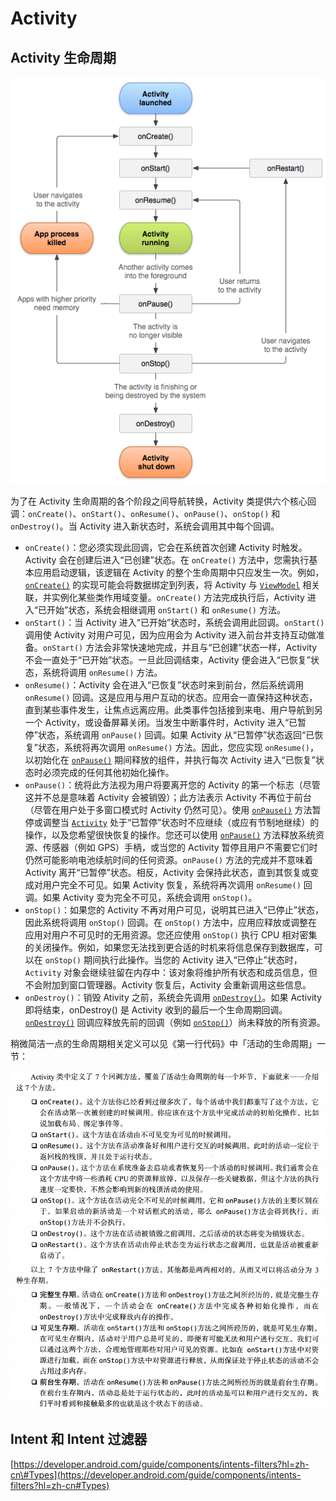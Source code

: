 # Activity

## Activity 生命周期

![](../../.gitbook/assets/image%20%287%29.png)

为了在 Activity 生命周期的各个阶段之间导航转换，Activity 类提供六个核心回调：`onCreate()`、`onStart()`、`onResume()`、`onPause()`、`onStop()` 和 `onDestroy()`。当 Activity 进入新状态时，系统会调用其中每个回调。

* `onCreate()`：您必须实现此回调，它会在系统首次创建 Activity 时触发。Activity 会在创建后进入“已创建”状态。在 `onCreate()` 方法中，您需执行基本应用启动逻辑，该逻辑在 Activity 的整个生命周期中只应发生一次。例如，[`onCreate()`](https://developer.android.google.cn/reference/android/app/Activity#onCreate%28android.os.Bundle%29) 的实现可能会将数据绑定到列表，将 Activity 与 [`ViewModel`](https://developer.android.google.cn/reference/androidx/lifecycle/ViewModel) 相关联，并实例化某些类作用域变量。`onCreate()` 方法完成执行后，Activity 进入“已开始”状态，系统会相继调用 `onStart()` 和 `onResume()` 方法。
* `onStart()`：当 Activity 进入“已开始”状态时，系统会调用此回调。`onStart()` 调用使 Activity 对用户可见，因为应用会为 Activity 进入前台并支持互动做准备。`onStart()` 方法会非常快速地完成，并且与“已创建”状态一样，Activity 不会一直处于“已开始”状态。一旦此回调结束，Activity 便会进入“已恢复”状态，系统将调用 `onResume()` 方法。
* `onResume()`：Activity 会在进入“已恢复”状态时来到前台，然后系统调用 `onResume()` 回调。这是应用与用户互动的状态。应用会一直保持这种状态，直到某些事件发生，让焦点远离应用。此类事件包括接到来电、用户导航到另一个 Activity，或设备屏幕关闭。当发生中断事件时，Activity 进入“已暂停”状态，系统调用 `onPause()` 回调。如果 Activity 从“已暂停”状态返回“已恢复”状态，系统将再次调用 `onResume()` 方法。因此，您应实现 `onResume()`，以初始化在 [`onPause()`](https://developer.android.google.cn/reference/android/app/Activity#onPause%28%29) 期间释放的组件，并执行每次 Activity 进入“已恢复”状态时必须完成的任何其他初始化操作。
* `onPause()`：统将此方法视为用户将要离开您的 Activity 的第一个标志（尽管这并不总是意味着 Activity 会被销毁）；此方法表示 Activity 不再位于前台（尽管在用户处于多窗口模式时 Activity 仍然可见）。使用 [`onPause()`](https://developer.android.google.cn/reference/android/app/Activity#onPause%28%29) 方法暂停或调整当 [`Activity`](https://developer.android.google.cn/reference/android/app/Activity) 处于“已暂停”状态时不应继续（或应有节制地继续）的操作，以及您希望很快恢复的操作。您还可以使用 [`onPause()`](https://developer.android.google.cn/reference/android/app/Activity#onPause%28%29) 方法释放系统资源、传感器（例如 GPS）手柄，或当您的 Activity 暂停且用户不需要它们时仍然可能影响电池续航时间的任何资源。`onPause()` 方法的完成并不意味着 Activity 离开“已暂停”状态。相反，Activity 会保持此状态，直到其恢复或变成对用户完全不可见。如果 Activity 恢复，系统将再次调用 `onResume()` 回调。如果 Activity 变为完全不可见，系统会调用 `onStop()`。
* `onStop()`：如果您的 Activity 不再对用户可见，说明其已进入“已停止”状态，因此系统将调用 `onStop()` 回调。在 `onStop()` 方法中，应用应释放或调整在应用对用户不可见时的无用资源。您还应使用 `onStop()` 执行 CPU 相对密集的关闭操作。例如，如果您无法找到更合适的时机来将信息保存到数据库，可以在 `onStop()` 期间执行此操作。当您的 Activity 进入“已停止”状态时，`Activity` 对象会继续驻留在内存中：该对象将维护所有状态和成员信息，但不会附加到窗口管理器。Activity 恢复后，Activity 会重新调用这些信息。
* `onDestroy()`：销毁 Ativity 之前，系统会先调用 [`onDestroy()`](https://developer.android.google.cn/reference/android/app/Activity#onDestroy%28%29)。如果 Activity 即将结束，onDestroy\(\) 是 Activity 收到的最后一个生命周期回调。[`onDestroy()`](https://developer.android.google.cn/reference/android/app/Activity#onDestroy%28%29) 回调应释放先前的回调（例如 [`onStop()`](https://developer.android.google.cn/reference/android/app/Activity#onStop%28%29)）尚未释放的所有资源。

稍微简洁一点的生命周期相关定义可以见《第一行代码》中「活动的生命周期」一节：

![&#x56FE;&#x6E90;&#xFF1A;&#x300A;&#x7B2C;&#x4E00;&#x884C;&#x4EE3;&#x7801;&#x300B;&#x90ED;&#x9716;](../../.gitbook/assets/image%20%2810%29.png)

## Intent 和 Intent 过滤器

[https://developer.android.com/guide/components/intents-filters?hl=zh-cn\#Types](https://developer.android.com/guide/components/intents-filters?hl=zh-cn#Types)

